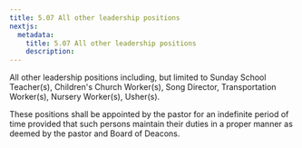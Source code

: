 ```yaml
---
title: 5.07 All other leadership positions
nextjs:
  metadata:
    title: 5.07 All other leadership positions
    description: 
---
```


All other leadership positions including, but limited to Sunday School Teacher(s), Children's Church Worker(s), Song Director, Transportation Worker(s), Nursery Worker(s), Usher(s).

These positions shall be appointed by the pastor for an indefinite period of time provided that such persons maintain their duties in a proper manner as deemed by the pastor and Board of Deacons.